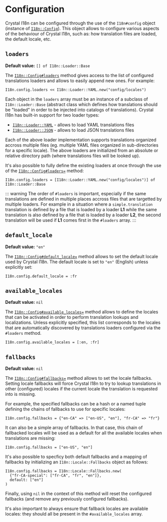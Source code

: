 # Configuration

Crystal I18n can be configured through the use of the `I18n#config` object (instance of 
<a href="/ref/I18n/Config.html" target="_blank"><code>I18n::Config</code></a>). This object allows to configure various
aspects of the behaviour of Crystal I18n, such as: how translation files are loaded, the default locale, etc.

## `loaders`

**Default value:** `[] of I18n::Loader::Base`

The <a href="/ref/I18n/Config.html#loaders:Array(I18n::Loader::Base)-instance-method" target="_blank"><code>I18n::Config#loaders</code></a>
method gives access to the
list of configured translations loaders and allows to easily append new ones. For example:

```crystal
I18n.config.loaders << I18n::Loader::YAML.new("config/locales")
```

Each object in the `loaders` array must be an instance of a subclass of `I18n::Loader::Base` (abstract class which 
defines how translations should be "loaded" in order to be injected into catalogs of translations). Crystal I18n has 
built-in support for two loader types:

* <a href="/ref/I18n/Loader/YAML.html" target="_blank"><code>I18n::Loader::YAML</code></a> - allows to load YAML 
  translations files
* <a href="/ref/I18n/Loader/JSON.html" target="_blank"><code>I18n::Loader::JSON</code></a> - allows to load JSON
  translations files

Each of the above loader implementation supports translations organized accross multiple files (eg. multiple YAML files 
organized in sub-directories for a specific locale). The above loaders are initialized from an absolute or relative 
directory path (where translations files will be looked up).

It's also possible to fully define the existing loaders at once through the use of the <a href="/ref/I18n/Config.html#loaders=(loaders)-instance-method" target="_blank"><code>I18n::Config#loaders=</code></a>
method:

```crystal
I18n.config.loaders = [I18n::Loader::YAML.new("config/locales")] of I18n::Loader::Base
```

::: warning
The order of `#loaders` is important, especially if the same translations are defined in multiple places accross files
that are targetted by multiple loaders. For example in a situation where a `simple.translation` translation is defined 
by a file that is loaded by a loader **L1** while the same translation is also defined by a file that is loaded by a 
loader **L2**, the second translation will be used if **L1** comes first in the `#loaders` array.
:::

## `default_locale`

**Default value:** `"en"`

The <a href="/ref/I18n/Config.html#default_locale=(locale:String%7CSymbol)-instance-method" target="_blank"><code>I18n::Config#default_locale=</code></a>
method allows to set the default locale used by Crystal I18n. The default locale is set to `"en"` (English) unless
explicitly set:

```crystal
I18n.config.default_locale = :fr
```

## `available_locales`

**Default value:** `nil`

The <a href="/ref/I18n/Config.html#available_locales=(available_locales:Array(String%7CSymbol)?)-instance-method" target="_blank"><code>I18n::Config#available_locales=</code></a>
method allows to define the locales that can be activated in order to perform translation lookups and localizations. 
Unless explicitly specified, this list corresponds to the locales that are automatically discovered by translations 
loaders configured via the `#loaders` method.

```crystal
I18n.config.available_locales = [:en, :fr]
```

## `fallbacks`

**Default value:** `nil`

The <a href="/ref/I18n/Config.html#fallbacks=(fallbacks:Array(String%7CSymbol)%7CHash(String%7CSymbol,Array(String%7CSymbol)%7CString%7CSymbol)%7CLocale::Fallbacks%7CNamedTuple%7CNil)-instance-method" target="_blank"><code>I18n::Config#fallbacks=</code></a>
method allows to set the locale fallbacks. Setting locale fallbacks will force Crystal I18n to try to lookup 
translations in other (configured) locales if the current locale the translation is requested into is missing.

For example, the specified fallbacks can be a hash or a named tuple defining the chains of fallbacks to use for specific 
locales:

```crystal
I18n.config.fallbacks = {"en-CA" => ["en-US", "en"], "fr-CA" => "fr"}
```

It can also be a simple array of fallbacks. In that case, this chain of fallbacked locales will be used as a default for 
all the available locales when translations are missing:

```crystal
I18n.config.fallbacks = ["en-US", "en"]
```

It's also possible to specficy both default fallbacks and a mapping of fallbacks by initializing an 
`I18n::Locale::Fallbacks` object as follows:

```crystal
I18n.config.fallbacks = I18n::Locale::Fallbacks.new(
  {"fr-CA-special": ["fr-CA", "fr", "en"]},
  default: ["en"]
)
```

Finally, using `nil` in the context of this method will reset the configured fallbacks (and remove any previously 
configured fallbacks).

It's also important to always ensure that fallback locales are available locales: they should all be present in the 
`#available_locales` array.

